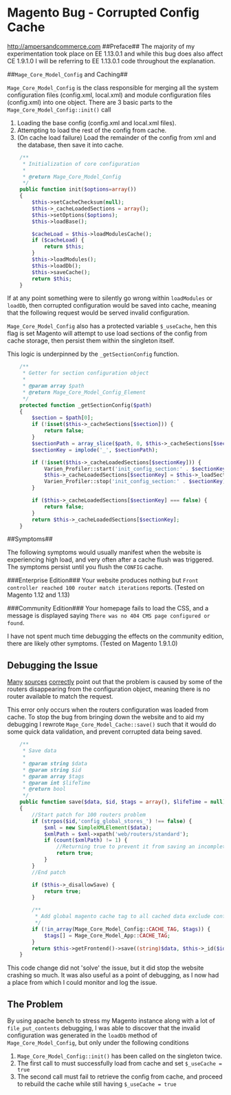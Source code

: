 # Magento Bug - Corrupted Config Cache 

http://ampersandcommerce.com 
##Preface##
The majority of my experimentation took place on EE 1.13.0.1 and while this bug does also affect CE 1.9.1.0 I will be referring to EE 1.13.0.1 code throughout the explanation.

##`Mage_Core_Model_Config` and Caching##

`Mage_Core_Model_Config` is the class responsible for merging all the system configuration files (config.xml, local.xml) and module configuration files (config.xml) into one object. There are 3 basic parts to the `Mage_Core_Model_Config::init()` call

1. Loading the base config (config.xml and local.xml files).
2. Attempting to load the rest of the config from cache.
3. (On cache load failure) Load the remainder of the config from xml and the database, then save it into cache.

```php
    /**
     * Initialization of core configuration
     *
     * @return Mage_Core_Model_Config
     */
    public function init($options=array())
    {
        $this->setCacheChecksum(null);
        $this->_cacheLoadedSections = array();
        $this->setOptions($options);
        $this->loadBase();

        $cacheLoad = $this->loadModulesCache();
        if ($cacheLoad) {
            return $this;
        }
        $this->loadModules();
        $this->loadDb();
        $this->saveCache();
        return $this;
    }
```

If at any point something were to silently go wrong within `loadModules` or `loadDb`, then corrupted configuration would be saved into cache, meaning that the following request would be served invalid configuration.

`Mage_Core_Model_Config` also has a protected variable `$_useCache`, hen this flag is set Magento will attempt to use load sections of the config from cache storage, then persist them within the singleton itself. 

This logic is underpinned by the `_getSectionConfig` function.

```php
    /**
     * Getter for section configuration object
     *
     * @param array $path
     * @return Mage_Core_Model_Config_Element
     */
    protected function _getSectionConfig($path)
    {
        $section = $path[0];
        if (!isset($this->_cacheSections[$section])) {
            return false;
        }
        $sectionPath = array_slice($path, 0, $this->_cacheSections[$section]+1);
        $sectionKey = implode('_', $sectionPath);

        if (!isset($this->_cacheLoadedSections[$sectionKey])) {
            Varien_Profiler::start('init_config_section:' . $sectionKey);
            $this->_cacheLoadedSections[$sectionKey] = $this->_loadSectionCache($sectionKey);
            Varien_Profiler::stop('init_config_section:' . $sectionKey);
        }

        if ($this->_cacheLoadedSections[$sectionKey] === false) {
            return false;
        }
        return $this->_cacheLoadedSections[$sectionKey];
    }
```

##Symptoms##

The following symptoms would usually manifest when the website is experiencing high load, and very often after a cache flush was triggered. The symptoms persist until you flush the `CONFIG` cache.

###Enterprise Edition###
Your website produces nothing but `Front controller reached 100 router match iterations` reports. (Tested on Magento 1.12 and 1.13)

###Community Edition###
Your homepage fails to load the CSS, and a message is displayed saying `There was no 404 CMS page configured or found`. 

I have not spent much time debugging the effects on the community edition, there are likely other symptoms. (Tested on Magento 1.9.1.0)

## Debugging the Issue ##

[Many](http://tutorialmagento.com/fixing-front-controller-reached-100-router-match-iterations) [sources](http://www.magestore.com/magento/magento-front-controller-reached-100-router-match-iterations-error.html) [correctly](http://stackoverflow.com/questions/6262129/magento-front-controller-reached-100-router-match-iterations-error) point out that the problem is caused by some of the routers disappearing from the configuration object, meaning there is no router available to match the request.

This error only occurs when the routers configuration was loaded from cache. To stop the bug from bringing down the website and to aid my debugging I rewrote `Mage_Core_Model_Cache::save()` such that it would do some quick data validation, and prevent corrupted data being saved.

```php
    /**
     * Save data
     *
     * @param string $data
     * @param string $id
     * @param array $tags
     * @param int $lifeTime
     * @return bool
     */
    public function save($data, $id, $tags = array(), $lifeTime = null)
    {
        //Start patch for 100 routers problem
        if (strpos($id,'config_global_stores_') !== false) {
            $xml = new SimpleXMLElement($data);
            $xmlPath = $xml->xpath('web/routers/standard');
            if (count($xmlPath) != 1) {
                //Returning true to prevent it from saving an incomplete cache entry
                return true;
            }
        }
        //End patch

        if ($this->_disallowSave) {
            return true;
        }

        /**
         * Add global magento cache tag to all cached data exclude config cache
         */
        if (!in_array(Mage_Core_Model_Config::CACHE_TAG, $tags)) {
            $tags[] = Mage_Core_Model_App::CACHE_TAG;
        }
        return $this->getFrontend()->save((string)$data, $this->_id($id), $this->_tags($tags), $lifeTime);
    }
```

This code change did not 'solve' the issue, but it did stop the website crashing so much. It was also useful as a point of debugging, as I now had a place from which I could monitor and log the issue.

## The Problem ##

By using apache bench to stress my Magento instance along with a lot of `file_put_contents` debugging, I was able to discover that the invalid configuration was generated in the `loadDb` method of `Mage_Core_Model_Config`, but only under the following conditions

1. `Mage_Core_Model_Config::init()` has been called on the singleton twice.
2. The first call to must successfully load from cache and set `$_useCache = true`
3. The second call must fail to retrieve the config from cache, and proceed to rebuild the cache while still having `$_useCache = true`




